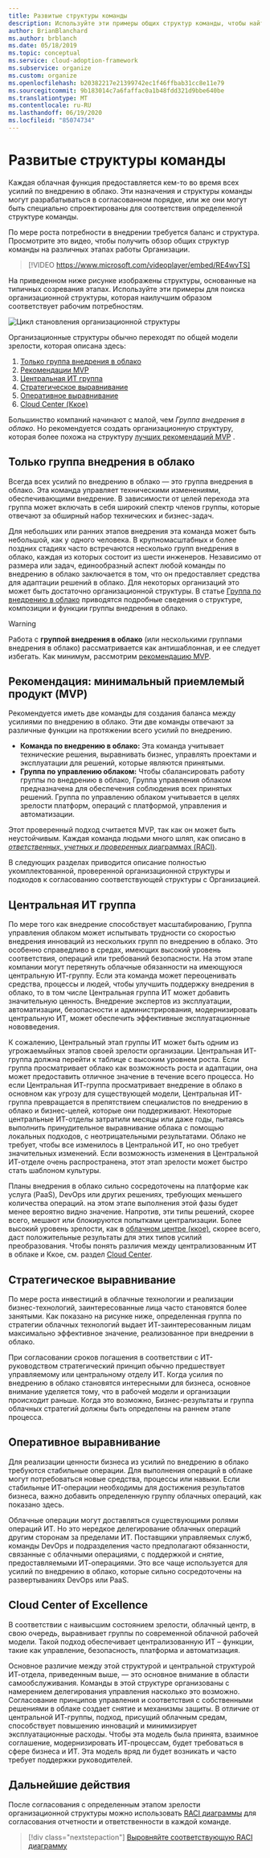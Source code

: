 ```yaml
---
title: Развитые структуры команды
description: Используйте эти примеры общих структур команды, чтобы найти организационную структуру, которая наилучшим образом соответствует вашим потребностям при внедрении в облако.
author: BrianBlanchard
ms.author: brblanch
ms.date: 05/18/2019
ms.topic: conceptual
ms.service: cloud-adoption-framework
ms.subservice: organize
ms.custom: organize
ms.openlocfilehash: b20382217e21399742ec1f46ffbab31cc8e11e79
ms.sourcegitcommit: 9b183014c7a6faffac0a1b48fdd321d9bbe640be
ms.translationtype: MT
ms.contentlocale: ru-RU
ms.lasthandoff: 06/19/2020
ms.locfileid: "85074734"
---
```

<!-- cSpell:ignore ccoe -->

# <a name="mature-team-structures"></a>Развитые структуры команды

Каждая облачная функция предоставляется кем-то во время всех усилий по внедрению в облако. Эти назначения и структуры команды могут разрабатываться в согласованном порядке, или же они могут быть специально спроектированы для соответствия определенной структуре команды.

По мере роста потребности в внедрении требуется баланс и структура. Просмотрите это видео, чтобы получить обзор общих структур команды на различных этапах работы Организации.

<!-- markdownlint-disable MD034 -->

> [!VIDEO https://www.microsoft.com/videoplayer/embed/RE4wvTS]

<!-- markdownlint-enable MD034 -->

На приведенном ниже рисунке изображены структуры, основанные на типичных созревания этапах. Используйте эти примеры для поиска организационной структуры, которая наилучшим образом соответствует рабочим потребностям.

![Цикл становления организационной структуры](../_images/ready/org-ready-maturity.png)

Организационные структуры обычно переходят по общей модели зрелости, которая описана здесь:

1. [Только группа внедрения в облако](#cloud-adoption-team-only)
2. [Рекомендации MVP](#best-practice-minimum-viable-product-mvp)
3. [Центральная ИТ группа](#central-it-team)
4. [Стратегическое выравнивание](#strategic-alignment)
5. [Оперативное выравнивание](#operational-alignment)
6. [Cloud Center (Ккое)](#cloud-center-of-excellence)

Большинство компаний начинают с малой, чем _Группа внедрения в облако_. Но рекомендуется создать организационную структуру, которая более похожа на структуру [лучших рекомендаций MVP](#best-practice-minimum-viable-product-mvp) .

## <a name="cloud-adoption-team-only"></a>Только группа внедрения в облако

Всегда всех усилий по внедрению в облако — это группа внедрения в облако. Эта команда управляет техническими изменениями, обеспечивающими внедрение. В зависимости от целей перехода эта группа может включать в себя широкий спектр членов группы, которые отвечают за обширный набор технических и бизнес-задач.

Для небольших или ранних этапов внедрения эта команда может быть небольшой, как у одного человека. В крупномасштабных и более поздних стадиях часто встречаются несколько групп внедрения в облако, каждая из которых состоит из шести инженеров. Независимо от размера или задач, единообразный аспект любой команды по внедрению в облако заключается в том, что он предоставляет средства для адаптации решений в облако. Для некоторых организаций это может быть достаточно организационной структуры. В статье [Группа по внедрению в облако](./cloud-adoption.md) приводятся подробные сведения о структуре, композиции и функции группы внедрения в облако.

> [!WARNING]
> Работа с **группой внедрения в облако** (или несколькими группами внедрения в облако) рассматривается как антишаблонная, и ее следует избегать. Как минимум, рассмотрим [рекомендацию MVP](#best-practice-minimum-viable-product-mvp).

## <a name="best-practice-minimum-viable-product-mvp"></a>Рекомендация: минимальный приемлемый продукт (MVP)

Рекомендуется иметь две команды для создания баланса между усилиями по внедрению в облако. Эти две команды отвечают за различные функции на протяжении всего усилий по внедрению.

- **Команда по внедрению в облако:** Эта команда учитывает технические решения, выравнивать бизнес, управлять проектами и эксплуатации для решений, которые являются принятыми.
- **Группа по управлению облаком:** Чтобы сбалансировать работу группы по внедрению в облако, Группа управления облаком предназначена для обеспечения соблюдения всех принятых решений. Группа по управлению облаком учитывается в целях зрелости платформ, операций с платформой, управления и автоматизации.

Этот проверенный подход считается MVP, так как он может быть неустойчивым. Каждая команда людьми много шляп, как описано в [ *ответственных, учетных и проверенных* диаграммах (RACI)](./raci-alignment.md).

В следующих разделах приводится описание полностью укомплектованной, проверенной организационной структуры и подходов к согласованию соответствующей структуры с Организацией.

## <a name="central-it-team"></a>Центральная ИТ группа

По мере того как внедрение способствует масштабированию, Группа управления облаком может испытывать трудности со скоростью внедрения инноваций из нескольких групп по внедрению в облако. Это особенно справедливо в средах, имеющих высокий уровень соответствия, операций или требований безопасности. На этом этапе компании могут перетянуть облачные обязанности на имеющуюся центральную ИТ-группу. Если эта команда может переоценивать средства, процессы и людей, чтобы улучшить поддержку внедрения в облако, то в том числе Центральная группа ИТ может добавить значительную ценность. Внедрение экспертов из эксплуатации, автоматизации, безопасности и администрирования, модернизировать центральную ИТ, может обеспечить эффективные эксплуатационные нововведения.

К сожалению, Центральный этап группы ИТ может быть одним из угрожаемыйных этапов своей зрелости организации. Центральная ИТ-группа должна перейти к таблице с высоким уровнем роста. Если группа просматривает облако как возможность роста и адаптации, она может предоставить отличное значение в течение всего процесса. Но если Центральная ИТ-группа просматривает внедрение в облако в основном как угрозу для существующей модели, Центральная ИТ-группа превращается в препятствием специалистов по внедрению в облако и бизнес-целей, которые они поддерживают. Некоторые центральные ИТ-отделы затратили месяцы или даже годы, пытаясь выполнить принудительное выравнивание облака с помощью локальных подходов, с неотрицательными результатами. Облако не требует, чтобы все изменилось в Центральной ИТ, но оно требует значительных изменений. Если возможность изменения в Центральной ИТ-отделе очень распространена, этот этап зрелости может быстро стать шаблоном культуры.

Планы внедрения в облако сильно сосредоточены на платформе как услуга (PaaS), DevOps или других решениях, требующих меньшего количества операций. на этом этапе выполнения этой фазы будет менее вероятно видно значение. Напротив, эти типы решений, скорее всего, мешают или блокируются попытками централизации. Более высокий уровень зрелости, как в [облачном центре (ккое)](#cloud-center-of-excellence), скорее всего, даст положительные результаты для этих типов усилий преобразования. Чтобы понять различия между централизованным ИТ в облаке и Ккое, см. раздел [Cloud Center](./cloud-center-of-excellence.md).

## <a name="strategic-alignment"></a>Стратегическое выравнивание

По мере роста инвестиций в облачные технологии и реализации бизнес-технологий, заинтересованные лица часто становятся более занятыми. Как показано на рисунке ниже, определенная группа по стратегии облачных технологий выдает ИТ-заинтересованным лицам максимально эффективное значение, реализованное при внедрении в облако.

При согласовании сроков погашения в соответствии с ИТ-руководством стратегический принцип обычно предшествует управляемому или центральному отделу ИТ. Когда усилия по внедрению в облако становятся интересными для бизнеса, основное внимание уделяется тому, что в рабочей модели и организации происходит раньше. Когда это возможно, Бизнес-результаты и группа облачных стратегий должны быть определены на раннем этапе процесса.

## <a name="operational-alignment"></a>Оперативное выравнивание

Для реализации ценности бизнеса из усилий по внедрению в облако требуются стабильные операции. Для выполнения операций в облаке могут потребоваться новые средства, процессы или навыки. Если стабильные ИТ-операции необходимы для достижения результатов бизнеса, важно добавить определенную группу облачных операций, как показано здесь.

Облачные операции могут доставляться существующими ролями операций ИТ. Но это нередкое делегирование облачных операций другим сторонам за пределами ИТ. Поставщики управляемых служб, команды DevOps и подразделения часто предполагают обязанности, связанные с облачными операциями, с поддержкой и снятие, предоставляемыми ИТ-операциями. Это все чаще используется для усилий по внедрению в облако, которые сильно сосредоточены на развертываниях DevOps или PaaS.

## <a name="cloud-center-of-excellence"></a>Cloud Center of Excellence

В соответствии с наивысшим состоянием зрелости, облачный центр, в свою очередь, выравнивает группы по современной облачной рабочей модели. Такой подход обеспечивает централизованную ИТ – функции, такие как управление, безопасность, платформа и автоматизация.

Основное различие между этой структурой и центральной структурой ИТ-отдела, приведенным выше, — это основное внимание в области самообслуживания. Команды в этой структуре организованы с намерением делегирования управления насколько это возможно. Согласование принципов управления и соответствия с собственными решениями в облаке создает снятие и механизмы защиты. В отличие от центральной ИТ-группы, подход, присущий облачным средам, способствует повышению инноваций и минимизирует эксплуатационные расходы. Чтобы эта модель была принята, взаимное соглашение, модернизировать ИТ-процессам, будет требоваться в сфере бизнеса и ИТ. Эта модель вряд ли будет возникать и часто требует поддержки руководителей.

## <a name="next-steps"></a>Дальнейшие действия

После согласования с определенным этапом зрелости организационной структуры можно использовать [RACI диаграммы](./raci-alignment.md) для согласования отчетности и ответственности в каждой команде.

> [!div class="nextstepaction"]
> [Выровняйте соответствующую RACI диаграмму](./raci-alignment.md)
